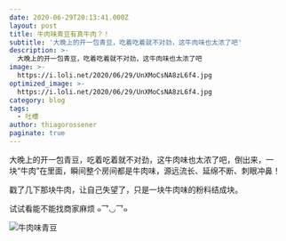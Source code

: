 ```yaml
---
date: 2020-06-29T20:13:41.000Z
layout: post
title: 牛肉味青豆有真牛肉？！
subtitle: '大晚上的开一包青豆，吃着吃着就不对劲，这牛肉味也太浓了吧'
description: >-
  大晚上的开一包青豆，吃着吃着就不对劲，这牛肉味也太浓了吧
image: >-
  https://i.loli.net/2020/06/29/UnXMoCsNA8zL6f4.jpg
optimized_image: >-
  https://i.loli.net/2020/06/29/UnXMoCsNA8zL6f4.jpg
category: blog
tags:
  - 吐槽
author: thiagorossener
paginate: true
---
```

大晚上的开一包青豆，吃着吃着就不对劲，这牛肉味也太浓了吧，倒出来，一块“牛肉”在里面，瞬间整个房间都是牛肉味，源远流长、延绵不断、刺眼冲鼻！

戳了几下那块牛肉，让自己失望了，只是一块牛肉味的粉料结成块。

试试看能不能找商家麻烦 ๑乛◡乛๑

![牛肉味青豆](https://i.loli.net/2020/06/29/WR8ixVXCMLToYmJ.jpg)